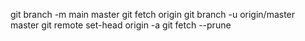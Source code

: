 git branch -m main master
git fetch origin
git branch -u origin/master master
git remote set-head origin -a
git fetch --prune